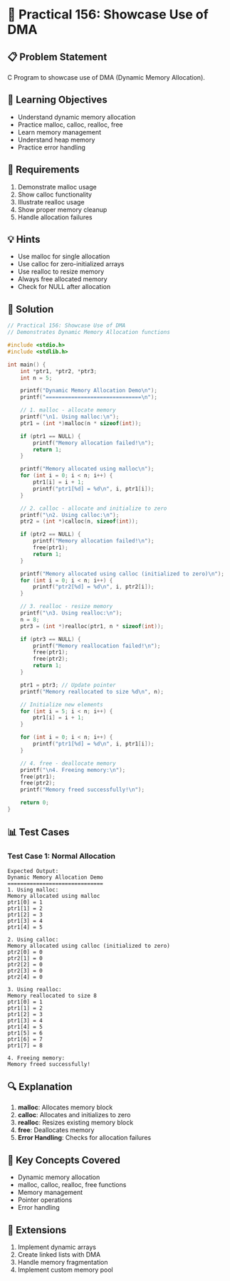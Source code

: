 # 🎯 Practical 156: Showcase Use of DMA

## 📋 Problem Statement

C Program to showcase use of DMA (Dynamic Memory Allocation).

## 🎯 Learning Objectives

- Understand dynamic memory allocation
- Practice malloc, calloc, realloc, free
- Learn memory management
- Understand heap memory
- Practice error handling

## 📝 Requirements

1. Demonstrate malloc usage
2. Show calloc functionality
3. Illustrate realloc usage
4. Show proper memory cleanup
5. Handle allocation failures

## 💡 Hints

- Use malloc for single allocation
- Use calloc for zero-initialized arrays
- Use realloc to resize memory
- Always free allocated memory
- Check for NULL after allocation

## 🔧 Solution

```c
// Practical 156: Showcase Use of DMA
// Demonstrates Dynamic Memory Allocation functions

#include <stdio.h>
#include <stdlib.h>

int main() {
    int *ptr1, *ptr2, *ptr3;
    int n = 5;

    printf("Dynamic Memory Allocation Demo\n");
    printf("==============================\n");

    // 1. malloc - allocate memory
    printf("\n1. Using malloc:\n");
    ptr1 = (int *)malloc(n * sizeof(int));

    if (ptr1 == NULL) {
        printf("Memory allocation failed!\n");
        return 1;
    }

    printf("Memory allocated using malloc\n");
    for (int i = 0; i < n; i++) {
        ptr1[i] = i + 1;
        printf("ptr1[%d] = %d\n", i, ptr1[i]);
    }

    // 2. calloc - allocate and initialize to zero
    printf("\n2. Using calloc:\n");
    ptr2 = (int *)calloc(n, sizeof(int));

    if (ptr2 == NULL) {
        printf("Memory allocation failed!\n");
        free(ptr1);
        return 1;
    }

    printf("Memory allocated using calloc (initialized to zero)\n");
    for (int i = 0; i < n; i++) {
        printf("ptr2[%d] = %d\n", i, ptr2[i]);
    }

    // 3. realloc - resize memory
    printf("\n3. Using realloc:\n");
    n = 8;
    ptr3 = (int *)realloc(ptr1, n * sizeof(int));

    if (ptr3 == NULL) {
        printf("Memory reallocation failed!\n");
        free(ptr1);
        free(ptr2);
        return 1;
    }

    ptr1 = ptr3; // Update pointer
    printf("Memory reallocated to size %d\n", n);

    // Initialize new elements
    for (int i = 5; i < n; i++) {
        ptr1[i] = i + 1;
    }

    for (int i = 0; i < n; i++) {
        printf("ptr1[%d] = %d\n", i, ptr1[i]);
    }

    // 4. free - deallocate memory
    printf("\n4. Freeing memory:\n");
    free(ptr1);
    free(ptr2);
    printf("Memory freed successfully!\n");

    return 0;
}
```

## 📊 Test Cases

### Test Case 1: Normal Allocation
```
Expected Output:
Dynamic Memory Allocation Demo
==============================
1. Using malloc:
Memory allocated using malloc
ptr1[0] = 1
ptr1[1] = 2
ptr1[2] = 3
ptr1[3] = 4
ptr1[4] = 5

2. Using calloc:
Memory allocated using calloc (initialized to zero)
ptr2[0] = 0
ptr2[1] = 0
ptr2[2] = 0
ptr2[3] = 0
ptr2[4] = 0

3. Using realloc:
Memory reallocated to size 8
ptr1[0] = 1
ptr1[1] = 2
ptr1[2] = 3
ptr1[3] = 4
ptr1[4] = 5
ptr1[5] = 6
ptr1[6] = 7
ptr1[7] = 8

4. Freeing memory:
Memory freed successfully!
```

## 🔍 Explanation

1. **malloc**: Allocates memory block
2. **calloc**: Allocates and initializes to zero
3. **realloc**: Resizes existing memory block
4. **free**: Deallocates memory
5. **Error Handling**: Checks for allocation failures

## 🎯 Key Concepts Covered

- Dynamic memory allocation
- malloc, calloc, realloc, free functions
- Memory management
- Pointer operations
- Error handling

## 🚀 Extensions

1. Implement dynamic arrays
2. Create linked lists with DMA
3. Handle memory fragmentation
4. Implement custom memory pool